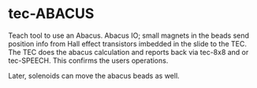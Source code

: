# tec-ABACUS

Teach tool to use an Abacus.
Abacus IO; small magnets in the beads send position info from Hall effect transistors imbedded in the slide to the TEC. The TEC does the abacus calculation and reports back via tec-8x8 and or tec-SPEECH. This confirms the users operations.

Later, solenoids can move the abacus beads as well.
